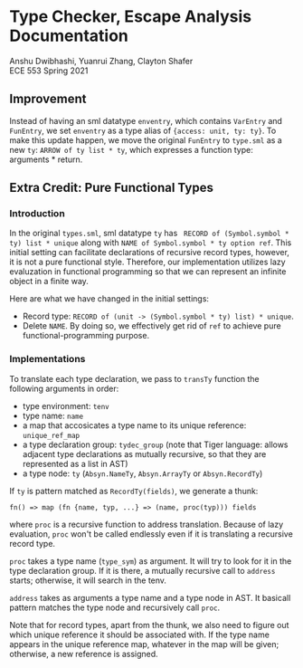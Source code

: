 # Type Checker, Escape Analysis Documentation
Anshu Dwibhashi, Yuanrui Zhang, Clayton Shafer  
ECE 553 Spring 2021

## Improvement
Instead of having an sml datatype `enventry`, which contains `VarEntry` and `FunEntry`, we set `enventry` as a type alias of `{access: unit, ty: ty}`. To make this update happen, we move the original `FunEntry` to `type.sml` as a new `ty`: `ARROW of ty list * ty`, which expresses a function type: arguments * return.

## Extra Credit: Pure Functional Types
### Introduction
In the original `types.sml`, sml datatype `ty` has ` RECORD of (Symbol.symbol * ty) list * unique` along with `NAME of Symbol.symbol * ty option ref`. This initial setting can facilitate declarations of recursive record types, however, it is not a pure functional style. Therefore, our implementation utilizes lazy evaluzation in functional programming so that we can represent an infinite object in a finite way.

Here are what we have changed in the initial settings:
* Record type: `RECORD of (unit -> (Symbol.symbol * ty) list) * unique`.
* Delete `NAME`. By doing so, we effectively get rid of `ref` to achieve pure functional-programming purpose.

### Implementations
To translate each type declaration, we pass to `transTy` function the following arguments in order:
* type environment: `tenv`
* type name: `name`
* a map that accosicates a type name to its unique reference: `unique_ref_map`
* a type declaration group: `tydec_group` (note that Tiger language: allows adjacent type declarations as mutually recursive, so that they are represented as a list in AST)
* a type node: `ty` (`Absyn.NameTy`, `Absyn.ArrayTy` or `Absyn.RecordTy`)

If `ty` is pattern matched as `RecordTy(fields)`, we generate a thunk: 
```
fn() => map (fn {name, typ, ...} => (name, proc(typ))) fields
```
where `proc` is a recursive function to address translation. Because of lazy evaluation, `proc` won't be called endlessly even if it is translating a recursive record type.

`proc` takes a type name (`type_sym`) as argument. It will try to look for it in the type declaration group. If it is there, a mutually recursive call to `address` starts; otherwise, it will search in the tenv.

`address` takes as arguments a type name and a type node in AST. It basicall pattern matches the type node and recursively call `proc`.

Note that for record types, apart from the thunk, we also need to figure out which unique reference it should be associated with. If the type name appears in the unique reference map, whatever in the map will be given; otherwise, a new reference is assigned.